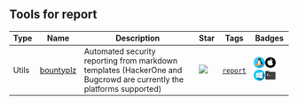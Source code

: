 
## Tools for report

| Type | Name | Description | Star | Tags | Badges |
| --- | --- | --- | --- | --- | --- |
|Utils|[bountyplz](https://github.com/fransr/bountyplz)|Automated security reporting from markdown templates (HackerOne and Bugcrowd are currently the platforms supported) |![](https://img.shields.io/github/stars/fransr/bountyplz?label=%20)|[`report`](/tags/report.md)|![linux](./images/linux.png)![macos](./images/apple.png)![windows](./images/windows.png)[![Shell](./images/shell.png)](/langs/Shell.md)|

